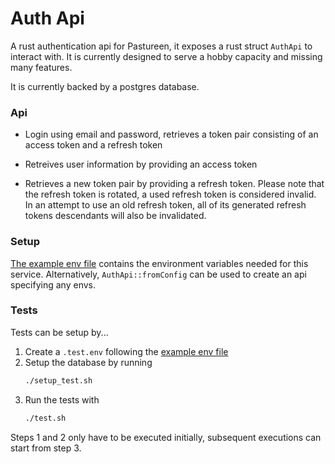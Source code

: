
# Auth Api

A rust authentication api for Pastureen, it exposes a rust struct `AuthApi` to interact with. It is currently designed to serve a hobby capacity and missing many features.

It is currently backed by a postgres database.

### Api

- Login using email and password, retrieves a token pair consisting of an access token and a refresh token

- Retreives user information by providing an access token

- Retrieves a new token pair by providing a refresh token. Please note that the refresh token is rotated, a used refresh token is considered invalid. In an attempt to use
an old refresh token, all of its generated refresh tokens descendants will also be invalidated.

### Setup

[The example env file](./example.env) contains the environment variables needed for this service. Alternatively, `AuthApi::fromConfig` can be used to create an api specifying any envs.

### Tests

Tests can be setup by...

1. Create a `.test.env` following the [example env file](./example.env)
2. Setup the database by running 
   ```bash
   ./setup_test.sh
   ```
3. Run the tests with
   ```bash
   ./test.sh
   ```

Steps 1 and 2 only have to be executed initially, subsequent executions can start from step 3.
